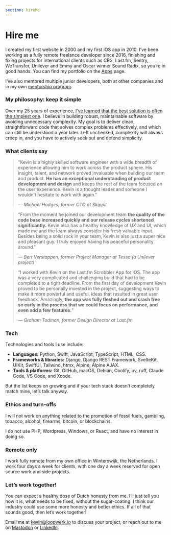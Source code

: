 ```yaml
---
section: hireMe
---
```


# Hire me

I created my first website in 2000 and my first iOS app in 2010. I’ve been working as a fully remote freelance developer since 2016, finishing and fixing projects for international clients such as CBS, Last.fm, Sentry, WeTransfer, Unilever and Emmy and Oscar winner Sound Radix, so you’re in good hands. You can find my portfolio on the [Apps](/apps/) page.

I’ve also mentored multiple junior developers, both at other companies and in my own [mentorship program](/mentor/).

### My philosophy: keep it simple

Over my 25 years of experience, [I’ve learned that the best solution is often the simplest one](/articles/2025/25-years-chasing-simplicity/). I believe in building robust, maintainable software by avoiding unnecessary complexity. My goal is to deliver clean, straightforward code that solves complex problems effectively, and which can still be understood a year later. Left unchecked, complexity will always creep in, and you have to actively seek out and defend simplicity.

### What clients say

> "Kevin is a highly skilled software engineer with a wide breadth of experience allowing him to work across the product sphere. His insight, talent, and network proved invaluable when building our team and product. **He has an exceptional understanding of product development and design** and keeps the rest of the team focused on the user experience. Kevin is a thought leader and someone I wouldn't hesitate to work with again."
>
> <cite>&mdash; Michael Hodges, former CTO at Skippit</cite>

> "From the moment he joined our development team **the quality of the code base increased quickly and our release cycles shortened significantly.** Kevin also has a healthy knowledge of UX and UI, which made me and the team always consider his fresh valuable input. Besides being a solid rock in your team, Kevin is also just a super nice and pleasant guy. I truly enjoyed having his peaceful personality around."
>
> <cite>&mdash; Bert Verstappen, former Project Manager at Tessa (a Unilever project)</cite>

> “I worked with Kevin on the Last.fm Scrobbler App for iOS. The app was a very complicated and challenging build that had to be completed to a tight deadline. From the first day of development Kevin proved to be personally invested in the project, suggesting ways to make it more powerful and useful, ideas that resulted in great user feedback. Amazingly, **the app was fully fleshed out and crash free so early in the process that we could focus on performance, and even add a few features.**”
> >
> <cite>&mdash; Graham Todman, former Design Director at Last.fm</cite>

### Tech

Technologies and tools I use include:

*   **Languages:** Python, Swift, JavaScript, TypeScript, HTML, CSS.
*   **Frameworks & libraries:** Django, Django REST Framework, SvelteKit, UIKit, SwiftUI, Tailwind, htmx, Alpine, Alpine AJAX.
*   **Tools & platforms:** Git, GitHub, macOS, Debian, Coolify, uv, ruff, Claude Code, VS Code, and Xcode.

But the list keeps on growing and if your tech stack doesn’t completely match mine, let’s talk anyway.

### Ethics and turn-offs
I will not work on anything related to the promotion of fossil fuels, gambling, tobacco, alcohol, firearms, bitcoin, or blockchains.

I do not use PHP, Wordpress, Windows, or React, and have no interest in doing so.

### Remote only
I work fully remote from my own office in Winterswijk, the Netherlands. I work four days a week for clients, with one day a week reserved for open source work and side projects.

### Let’s work together!
You can expect a healthy dose of Dutch honesty from me. I’ll just tell you how it is, what needs to be fixed, without the sugar-coating. I think our industry could use some more honesty and better ethics. If all of that sounds good, then let’s work together!

Email me at <kevin@loopwerk.io> to discuss your project, or reach out to me on [Mastodon](https://hachyderm.io/@kevinrenskers) or [LinkedIn](https://www.linkedin.com/in/kevinrenskers/).